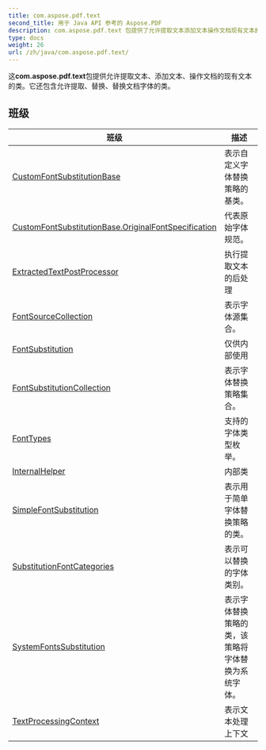 ```yaml
---
title: com.aspose.pdf.text
second_title: 用于 Java API 参考的 Aspose.PDF
description: com.aspose.pdf.text 包提供了允许提取文本添加文本操作文档现有文本的类。
type: docs
weight: 26
url: /zh/java/com.aspose.pdf.text/
---
```


这**com.aspose.pdf.text**包提供允许提取文本、添加文本、操作文档的现有文本的类。它还包含允许提取、替换、替换文档字体的类。


## 班级

| 班级 | 描述 |
| --- | --- |
| [CustomFontSubstitutionBase](../com.aspose.pdf.text/customfontsubstitutionbase) | 表示自定义字体替换策略的基类。 |
| [CustomFontSubstitutionBase.OriginalFontSpecification](../com.aspose.pdf.text/customfontsubstitutionbase.originalfontspecification) | 代表原始字体规范。 |
| [ExtractedTextPostProcessor](../com.aspose.pdf.text/extractedtextpostprocessor) | 执行提取文本的后处理 |
| [FontSourceCollection](../com.aspose.pdf.text/fontsourcecollection) | 表示字体源集合。 |
| [FontSubstitution](../com.aspose.pdf.text/fontsubstitution) | 仅供内部使用 |
| [FontSubstitutionCollection](../com.aspose.pdf.text/fontsubstitutioncollection) | 表示字体替换策略集合。 |
| [FontTypes](../com.aspose.pdf.text/fonttypes) | 支持的字体类型枚举。 |
| [InternalHelper](../com.aspose.pdf.text/internalhelper) | 内部类 |
| [SimpleFontSubstitution](../com.aspose.pdf.text/simplefontsubstitution) | 表示用于简单字体替换策略的类。 |
| [SubstitutionFontCategories](../com.aspose.pdf.text/substitutionfontcategories) | 表示可以替换的字体类别。 |
| [SystemFontsSubstitution](../com.aspose.pdf.text/systemfontssubstitution) | 表示字体替换策略的类，该策略将字体替换为系统字体。 |
| [TextProcessingContext](../com.aspose.pdf.text/textprocessingcontext) | 表示文本处理上下文 |